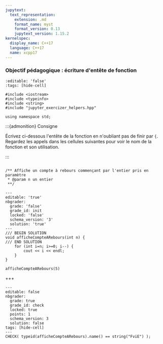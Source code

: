```yaml
---
jupytext:
  text_representation:
    extension: .md
    format_name: myst
    format_version: 0.13
    jupytext_version: 1.15.2
kernelspec:
  display_name: C++17
  language: C++17
  name: xcpp17
---
```


### Objectif pédagogique : écriture d'entête de fonction

```{code-cell}
:editable: 'false'
:tags: [hide-cell]

#include <iostream>
#include <typeinfo>
#include <string>
#include "jupyter_exercizer_helpers.hpp"

using namespace std;
```

:::{admonition} Consigne

Écrivez ci-dessous l'entête de la fonction en n'oubliant pas de finir
par `{`.  Regardez les appels dans les cellules suivantes pour voir le
nom de la fonction et son utilisation.

:::

```{code-cell}

/** Affiche un compte à rebours commençant par l'entier pris en paramètre
 * @param n un entier
 **/
```

```{code-cell}
---
editable: 'true'
nbgrader:
  grade: 'false'
  grade_id: init
  locked: 'false'
  schema_version: '3'
  solution: 'true'
---
/// BEGIN SOLUTION
void afficheCompteARebours(int n) {
/// END SOLUTION
    for (int i=n; i>=0; i--) {
        cout << i << endl;
    }
}

```

```{code-cell}
afficheCompteARebours(5)
```

+++

```{code-cell}
---
editable: false
nbgrader:
  grade: true
  grade_id: check
  locked: true
  points: 1
  schema_version: 3
  solution: false
tags: [hide-cell]
---
CHECK( typeid(afficheCompteARebours).name() == string("FviE") );
```
